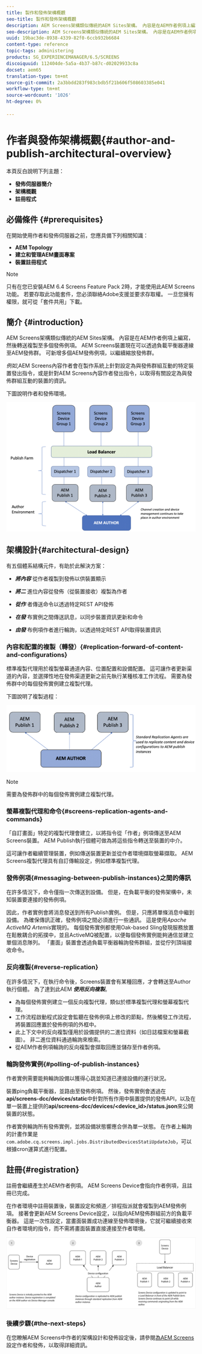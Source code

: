 ```yaml
---
title: 製作和發佈架構概觀
seo-title: 製作和發佈架構概觀
description: AEM Screens架構類似傳統的AEM Sites架構。 內容是在AEM作者例項上編寫，然後轉送複製至多個發佈例項。 請依照本頁進一步瞭解作者和發佈架構概觀。
seo-description: AEM Screens架構類似傳統的AEM Sites架構。 內容是在AEM作者例項上編寫，然後轉送複製至多個發佈例項。 請依照本頁進一步瞭解作者和發佈架構概觀。
uuid: 19bac3de-8938-4339-82f0-6ccb932b6684
content-type: reference
topic-tags: administering
products: SG_EXPERIENCEMANAGER/6.5/SCREENS
discoiquuid: 112404de-5a5a-4b37-b87c-d02029933c8a
docset: aem65
translation-type: tm+mt
source-git-commit: 2a3bbdd283f983cbdb5f21b606f508603385e041
workflow-type: tm+mt
source-wordcount: '1026'
ht-degree: 0%

---
```



# 作者與發佈架構概觀{#author-and-publish-architectural-overview}

本頁反白說明下列主題：

* **發佈伺服器簡介**
* **架構概觀**
* **註冊程式**

## 必備條件 {#prerequisites}

在開始使用作者和發佈伺服器之前，您應具備下列相關知識：

* **AEM Topology**
* **建立和管理AEM畫面專案**
* **裝置註冊程式**

>[!NOTE]
>
>只有在您已安裝AEM 6.4 Screens Feature Pack 2時，才能使用此AEM Screens功能。 若要存取此功能套件，您必須聯絡Adobe支援並要求存取權。 一旦您擁有權限，就可從「套件共用」下載。

## 簡介 {#introduction}

AEM Screens架構類似傳統的AEM Sites架構。 內容是在AEM作者例項上編寫，然後轉送複製至多個發佈例項。 AEM Screens裝置現在可以透過負載平衡器連線至AEM發佈群。 可新增多個AEM發佈例項，以繼續縮放發佈群。

*例如*,AEM Screens內容作者會在製作系統上針對設定為與發佈群組互動的特定裝置發出指令，或是針對AEM Screens內容作者發出指令，以取得有關設定為與發佈群組互動的裝置的資訊。

下圖說明作者和發佈環境。

![screen_shot_2019-03-04at30236pm](assets/screen_shot_2019-03-04at30236pm.png)

## 架構設計{#architectural-design}

有五個體系結構元件，有助於此解決方案：

* ***將內容*** 從作者複製到發佈以供裝置顯示

* ***將二*** 進位內容從發佈（從裝置接收）複製為作者
* ***從作*** 者傳送命令以透過特定REST API發佈
* ***在發*** 布實例之間傳送訊息，以同步裝置資訊更新和命令
* ***由發*** 布例項作者進行輪詢，以透過特定REST API取得裝置資訊

### 內容和配置的複製（轉發）{#replication-forward-of-content-and-configurations}

標準複製代理用於複製螢幕通道內容、位置配置和設備配置。 這可讓作者更新渠道的內容，並選擇性地在發佈渠道更新之前先執行某種核准工作流程。 需要為發佈群中的每個發佈實例建立複製代理。

下圖說明了複製過程：

![screen_shot_2019-03-04at33935pm](assets/screen_shot_2019-03-04at33935pm.png)

>[!NOTE]
>
>需要為發佈群中的每個發佈實例建立複製代理。

### 螢幕複製代理和命令{#screens-replication-agents-and-commands}

「自訂畫面」特定的複製代理會建立，以將指令從「作者」例項傳送至AEM Screens裝置。 AEM Publish執行個體可做為將這些指令轉送至裝置的中介。

這可讓作者繼續管理裝置，例如傳送裝置更新並從作者環境擷取螢幕擷取。 AEM Screens複製代理具有自訂傳輸設定，例如標準複製代理。

### 發佈例項{#messaging-between-publish-instances}之間的傳訊

在許多情況下，命令僅指一次傳送到設備。 但是，在負載平衡的發佈架構中，未知裝置要連接的發佈例項。

因此，作者實例會將消息發送到所有Publish實例。 但是，只應將單條消息中繼到設備。 為確保傳訊正確，發佈例項之間必須進行一些通訊。 這是使用&#x200B;*Apache ActiveMQ Artemis*&#x200B;實現的。 每個發佈實例都使用Oak-based Sling發現服務放置在鬆散耦合的拓撲中，並且ActiveMQ被配置，以便每個發佈實例能夠通信並建立單個消息隊列。 「畫面」裝置會透過負載平衡器輪詢發佈群組，並從佇列頂端接收命令。

### 反向複製{#reverse-replication}

在許多情況下，在執行命令後，Screens裝置會有某種回應，才會轉送至Author執行個體。 為了達到此AEM ***使用反向複製***。

* 為每個發佈實例建立一個反向複製代理，類似於標準複製代理和螢幕複製代理。
* 工作流程啟動程式設定會監聽在發佈例項上修改的節點，然後觸發工作流程，將裝置回應置於發佈例項的外框中。
* 此上下文中的反向複製僅用於設備提供的二進位資料（如日誌檔案和螢幕截圖）。 非二進位資料通過輪詢來檢索。
* 從AEM作者例項輪詢的反向複製會擷取回應並儲存至作者例項。

### 輪詢發佈實例{#polling-of-publish-instances}

作者實例需要能夠輪詢設備以獲得心跳並知道已連接設備的運行狀況。

裝置ping負載平衡器，並路由至發佈例項。 然後，發佈實例會透過在&#x200B;**api/screens-dcc/devices/static**&#x200B;中針對所有作用中裝置提供的發佈API，以及在單一裝置上提供的&#x200B;**api/screens-dcc/devices/&lt;device_id>/status.json**&#x200B;來公開裝置的狀態。

作者實例輪詢所有發佈實例，並將設備狀態響應合併為單一狀態。 在作者上輪詢的計畫作業是`com.adobe.cq.screens.impl.jobs.DistributedDevicesStatiUpdateJob`，可以根據cron運算式進行配置。

## 註冊{#registration}

註冊會繼續產生於AEM作者例項。 AEM Screens Device會指向作者例項，且註冊已完成。

在作者環境中註冊裝置後，裝置設定和頻道／排程指派就會複製到AEM發佈例項。 接著會更新AEM Screens Device設定，以指向AEM發佈群組前方的負載平衡器。 這是一次性設定，當畫面裝置成功連線至發佈環境後，它就可繼續接收來自作者環境的指令，而不需將畫面裝置直接連接至作者環境。

![screen_shot_2019-02-25at15218pm](assets/screen_shot_2019-02-25at15218pm.png)

### 後續步驟{#the-next-steps}

在您瞭解AEM Screens中作者的架構設計和發佈設定後，請參閱[為AEM Screens](author-and-publish.md)設定作者和發佈，以取得詳細資訊。
